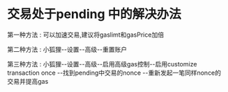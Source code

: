 # 交易处于pending 中的解决办法

第一种方法 : 可以加速交易,建议将gaslimt和gasPrice加倍

第二种方法 : 小狐狸--设置--高级--重置账户

第三种方法 : 小狐狸--设置--高级--启用高级gas控制--启用customize transaction once --找到pending中交易的nonce --重新发起一笔同样nonce的交易并提高gas